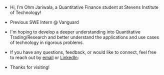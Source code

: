 - Hi, I’m Ohm Jariwala, a Quantitative Finance student at Stevens Institute of Technology!

- Previous SWE Intern @ Vanguard

- I'm hoping to develop a deeper understanding into Quantitative Trading/Research and better understand the applications and use cases of technology in rigorous problems. 


- If you have any questions, feedback, or would like to connect, feel free to reach out by [email](ohmjariwala@gmail.com) or [LinkedIn](https://www.linkedin.com/in/ohm-jariwala/):
  

- Thanks for visiting!
